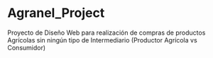 # Agranel_Project
Proyecto de Diseño Web para realización de compras de productos Agrícolas sin ningún tipo de Intermediario (Productor Agrícola vs Consumidor)


